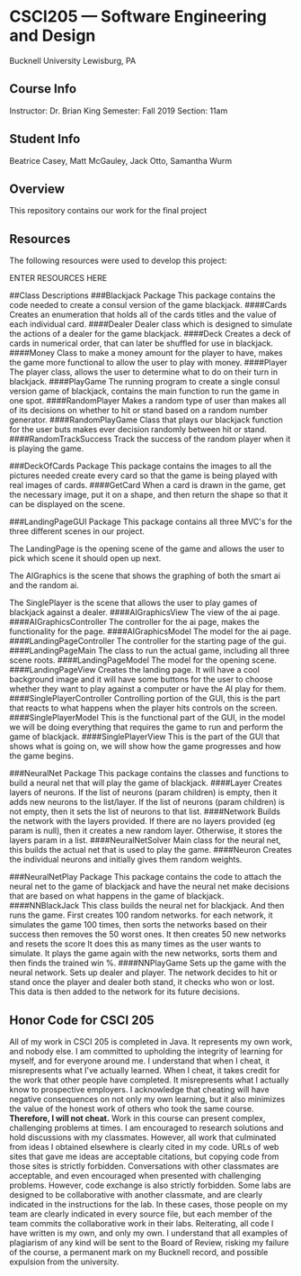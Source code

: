 # CSCI205 — Software Engineering and Design
Bucknell University
Lewisburg, PA

## Course Info
Instructor: Dr. Brian King
Semester: Fall 2019
Section: 11am

## Student Info
Beatrice Casey,
Matt McGauley,
Jack Otto,
Samantha Wurm

## Overview
This repository contains our work for the final project

## Resources
The following resources were used to develop this project:

ENTER RESOURCES HERE

##Class Descriptions
###Blackjack Package
This package contains the code needed to create a consul version of the game blackjack.
####Cards
Creates an enumeration that holds all of the cards titles and the value of each individual card.
####Dealer
Dealer class which is designed to simulate the actions of a dealer for the game blackjack.
####Deck
Creates a deck of cards in numerical order, that can later be shuffled for use in blackjack.
####Money
Class to make a money amount for the player to have, makes the game more functional to allow the user to play with money.
####Player
The player class, allows the user to determine what to do on their turn in blackjack.
####PlayGame
The running program to create a single consul version game of blackjack, contains the main function
to run the game in one spot.
####RandomPlayer
Makes a random type of user than makes all of its decisions on whether to hit or stand based on a random number generator.
####RandomPlayGame
Class that plays our blackjack function for the user buts makes ever decision randomly between hit or stand.
####RandomTrackSuccess
Track the success of the random player when it is playing the game.

###DeckOfCards Package
This package contains the images to all the pictures needed create every card so that the game 
is being played with real images of cards.
####GetCard
When a card is drawn in the game, get the necessary image, put it on a shape, 
and then return the shape so that it can be displayed on the scene.

###LandingPageGUI Package
This package contains all three MVC's for the three different scenes in our project.

The LandingPage is the opening scene of the game and allows the user to pick which scene it should open up next.

The AIGraphics is the scene that shows the graphing of both the smart ai and the random ai.

The SinglePlayer is the scene that allows the user to play games of blackjack against a dealer.
####AIGraphicsView
The view of the ai page.
####AIGraphicsController
The controller for the ai page, makes the functionality for the page.
####AIGraphicsModel
The model for the ai page.
####LandingPageController
The controller for the starting page of the gui.
####LandingPageMain
The class to run the actual game, including all three scene roots.
####LandingPageModel
The model for the opening scene.
####LandingPageView
Creates the landing page. It will have a cool background image and it will have
some buttons for the user to choose whether they want to play against a computer or
have the AI play for them.
####SinglePlayerController
Controlling portion of the GUI, this is the part that reacts to what happens when the player hits controls on the screen.
####SinglePlayerModel
This is the functional part of the GUI, in the model we will be doing everything that requires the game to run and perform the game of blackjack.
####SinglePlayerView
This is the part of the GUI that shows what is going on, we will show how the game progresses and how the game begins.

###NeuralNet Package
This package contains the classes and functions to build a neural net that will play the game of blackjack.
####Layer
Creates layers of neurons. If the list of neurons (param children) is empty, then it adds new neurons to the
list/layer. If the list of neurons (param children) is not empty, then it sets the list of neurons to that
list.
####Network
Builds the network with the layers provided. If there are no layers provided (eg param is null), then it
creates a new random layer. Otherwise, it stores the layers param in a list.
####NeuralNetSolver
Main class for the neural net, this builds the actual net that is used to play the game.
####Neuron
Creates the individual neurons and initially gives them random weights.

###NeuralNetPlay Package
This package contains the code to attach the neural net to the game of blackjack and have the
neural net make decisions that are based on what happens in the game of blackjack.
####NNBlackJack
This class builds the neural net for blackjack. And then runs the game. 
First creates 100 random networks. for each network, it simulates the game 100 times, then sorts the
networks based on their success then removes the 50 worst ones. It then creates 50 new networks and resets the score
It does this as many times as the user wants to simulate. It plays the game again with the new networks, sorts them
and then finds the trained win %.
####NNPlayGame
Sets up the game with the neural network. 
Sets up dealer and player. The network decides to hit or stand once the player and dealer both stand, it checks
who won or lost. This data is then added to the network for its future decisions.

## Honor Code for CSCI 205
All of my work in CSCI 205 is completed in Java. It represents my own work, and nobody else. I am committed to upholding the integrity of learning for myself, and for everyone around me. I understand that when I cheat, it misrepresents what I've actually learned. When I cheat, it takes credit for the work that other people have completed. It misrepresents what I actually know to prospective employers. I acknowledge that cheating will have negative consequences on not only my own learning, but it also minimizes the value of the honest work of others who took the same course.
**Therefore, I will not cheat.**
Work in this course can present complex, challenging problems at times. I am encouraged to research solutions and hold discussions with my classmates. However, all work that culminated from ideas I obtained elsewhere is clearly cited in my code. URLs of web sites that gave me ideas are acceptable citations, but copying code from those sites is strictly forbidden. Conversations with other classmates are acceptable, and even encouraged when presented with challenging problems. However, code exchange is also strictly forbidden. Some labs are designed to be collaborative with another classmate, and are clearly indicated in the instructions for the lab. In these cases, those people on my team are clearly indicated in every source file, but each member of the team commits the collaborative work in their labs. Reiterating, all code I have written is my own, and only my own. I understand that all examples of plagiarism of any kind will be sent to the Board of Review, risking my failure of the course, a permanent mark on my Bucknell record, and possible expulsion from the university.
